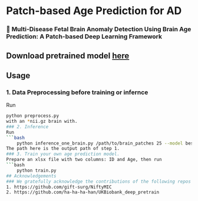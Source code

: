 

# Patch-based Age Prediction for AD
### 🎯 **Multi-Disease Fetal Brain Anomaly Detection Using Brain Age Prediction: A Patch-based Deep Learning Framework**

## Download pretrained model [here](https://drive.google.com/file/d/1al1h63eVkVSexq1j77lpTFEY_zyYgfzt/view?usp=sharing)

## Usage

### 1. Data Preprocessing before training or infernce
Run 
```bash
python preprocess.py 
with an *nii.gz brain with.
### 2. Inference 
Run
```bash
    python inference_one_brain.py /path/to/brain_patches 25 --model best_model.pt
The path here is the output path of step 1.
### 3. Train your own age prediction model.
Prepare an xlsx file with two columns: ID and Age, then run
```bash
    python train.py
## Acknowledgements
### We gratefully acknowledge the contributions of the following repos to our work.
1. https://github.com/gift-surg/NiftyMIC
2. https://github.com/ha-ha-ha-han/UKBiobank_deep_pretrain

